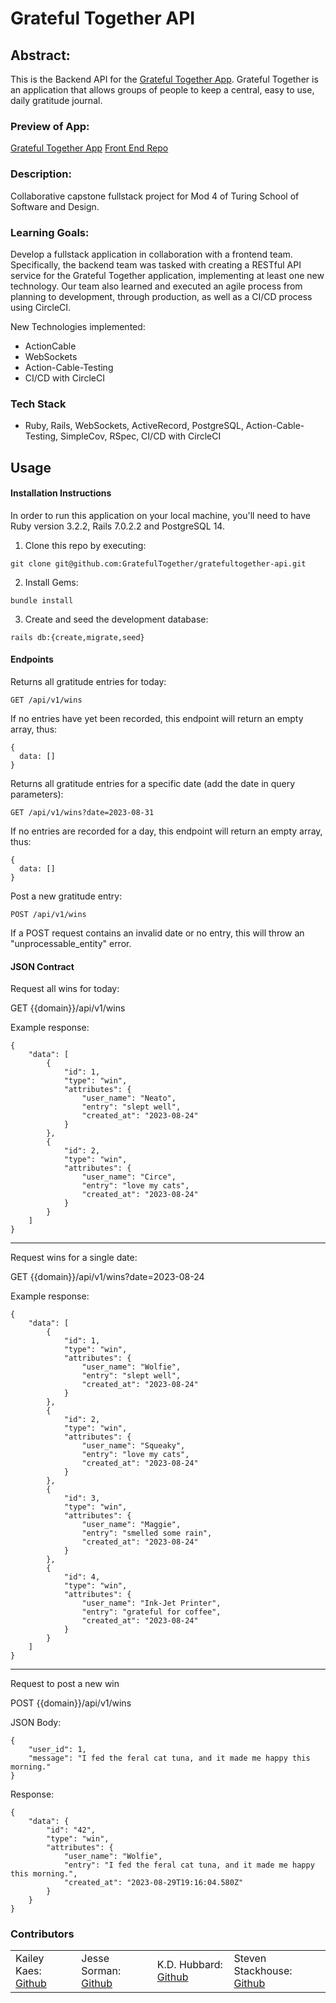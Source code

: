 # Grateful Together API

## Abstract: 
This is the Backend API for the [Grateful Together App](). Grateful Together is an application that allows groups of people to keep a central, easy to use, daily gratitude journal.

### Preview of App:
[Grateful Together App](https://gratefultogether.vercel.app/)
[Front End Repo](https://github.com/GratefulTogether/gratefultogether-ui) 


### Description:
Collaborative capstone fullstack project for Mod 4 of Turing School of Software and Design.

### Learning Goals:

Develop a fullstack application in collaboration with a frontend team. Specifically, the backend team was tasked with creating a RESTful API service for the Grateful Together application, implementing at least one new technology. Our team also learned and executed an agile process from planning to development, through production, as well as a CI/CD process using CircleCI. 

New Technologies implemented:
- ActionCable
- WebSockets
- Action-Cable-Testing
- CI/CD with CircleCI

### Tech Stack
- Ruby, Rails, WebSockets, ActiveRecord, PostgreSQL, Action-Cable-Testing, SimpleCov, RSpec, CI/CD with CircleCI

## Usage

#### Installation Instructions
In order to run this application on your local machine, you'll need to have Ruby version 3.2.2, Rails 7.0.2.2 and PostgreSQL 14. 

1. Clone this repo by executing: 
```
git clone git@github.com:GratefulTogether/gratefultogether-api.git 
```
    
2. Install Gems:
``` 
bundle install 
```

3. Create and seed the development database:
``` 
rails db:{create,migrate,seed} 
```

#### Endpoints
Returns all gratitude entries for today: 
```
GET /api/v1/wins
```
If no entries have yet been recorded, this endpoint will return an empty array, thus:
```
{
  data: []
}
``` 

Returns all gratitude entries for a specific date (add the date in query parameters):
```
GET /api/v1/wins?date=2023-08-31
```
If no entries are recorded for a day, this endpoint will return an empty array, thus:
```
{
  data: []
}
``` 

Post a new gratitude entry: 
```
POST /api/v1/wins
```
If a POST request contains an invalid date or no entry, this will throw an "unprocessable_entity" error.


#### JSON Contract

Request all wins for today: 

GET {{domain}}/api/v1/wins

Example response: 

```
{
    "data": [
        {
            "id": 1,
            "type": "win", 
            "attributes": {
                "user_name": "Neato",
                "entry": "slept well",
                "created_at": "2023-08-24"
            }
        }, 
        {
            "id": 2,
            "type": "win", 
            "attributes": {
                "user_name": "Circe",
                "entry": "love my cats",
                "created_at": "2023-08-24"
            }
        }  
    ]
}
```
---

Request wins for a single date: 

GET {{domain}}/api/v1/wins?date=2023-08-24

Example response: 

```
{
    "data": [
        {
            "id": 1,
            "type": "win", 
            "attributes": {
                "user_name": "Wolfie",
                "entry": "slept well",
                "created_at": "2023-08-24"
            }
        }, 
        {
            "id": 2,
            "type": "win", 
            "attributes": {
                "user_name": "Squeaky",
                "entry": "love my cats",
                "created_at": "2023-08-24"
            }
        }, 
        {
            "id": 3,
            "type": "win", 
            "attributes": {
                "user_name": "Maggie",
                "entry": "smelled some rain",
                "created_at": "2023-08-24"
            }
        }, 
        {
            "id": 4,
            "type": "win", 
            "attributes": {
                "user_name": "Ink-Jet Printer",
                "entry": "grateful for coffee",
                "created_at": "2023-08-24"
            }
        } 
    ]
}
```

---

Request to post a new win

POST {{domain}}/api/v1/wins

JSON Body: 

``` 
{
    "user_id": 1, 
    "message": "I fed the feral cat tuna, and it made me happy this morning."
}
```

Response: 

``` 
{
    "data": {
        "id": "42",
        "type": "win",
        "attributes": {
            "user_name": "Wolfie",
            "entry": "I fed the feral cat tuna, and it made me happy this morning.",
            "created_at": "2023-08-29T19:16:04.580Z"
        }
    }
}
```
### Contributors
<table>
  <tr>
    <td> Kailey Kaes: <a href="https://github.com/kaileykaes">Github</td>
    <td> Jesse Sorman: <a href="https://github.com/jesse193">Github</td>
    <td> K.D. Hubbard: <a href="https://github.com/kdhubb">Github</td>
    <td> Steven Stackhouse: <a href="https://github.com/stackmm">Github</td>
  </tr>
</table>


